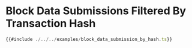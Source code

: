 # Block Data Submissions Filtered By Transaction Hash

```ts
{{#include ./../../examples/block_data_submission_by_hash.ts}}
```
